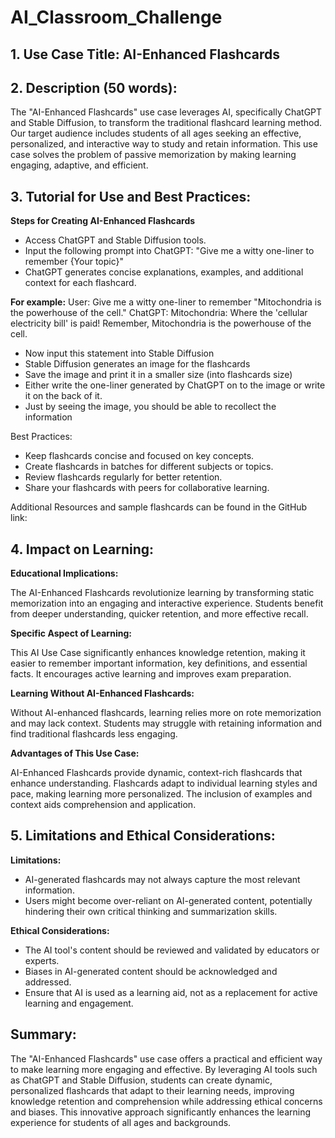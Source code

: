 # AI_Classroom_Challenge

## 1. Use Case Title: **AI-Enhanced Flashcards**

## 2. Description (50 words):

The "AI-Enhanced Flashcards" use case leverages AI, specifically ChatGPT and Stable Diffusion, to transform the traditional flashcard learning method. Our target audience includes students of all ages seeking an effective, personalized, and interactive way to study and retain information. This use case solves the problem of passive memorization by making learning engaging, adaptive, and efficient.

## 3. Tutorial for Use and Best Practices:

**Steps for Creating AI-Enhanced Flashcards**

- Access ChatGPT and Stable Diffusion tools.
- Input the following prompt into ChatGPT: "Give me a witty one-liner to remember {Your topic}"
- ChatGPT generates concise explanations, examples, and additional context for each flashcard.

**For example:**
User: Give me a witty one-liner to remember "Mitochondria is the powerhouse of the cell."
ChatGPT: Mitochondria: Where the 'cellular electricity bill' is paid! Remember, Mitochondria is the powerhouse of the cell.

- Now input this statement into Stable Diffusion
- Stable Diffusion generates an image for the flashcards
- Save the image and print it in a smaller size (into flashcards size)
- Either write the one-liner generated by ChatGPT on to the image or write it on the back of it.
- Just by seeing the image, you should be able to recollect the information

Best Practices:

- Keep flashcards concise and focused on key concepts.
- Create flashcards in batches for different subjects or topics.
- Review flashcards regularly for better retention.
- Share your flashcards with peers for collaborative learning.

Additional Resources and sample flashcards can be found in the GitHub link: 

## 4. Impact on Learning:

**Educational Implications:**

The AI-Enhanced Flashcards revolutionize learning by transforming static memorization into an engaging and interactive experience. Students benefit from deeper understanding, quicker retention, and more effective recall.

**Specific Aspect of Learning:**

This AI Use Case significantly enhances knowledge retention, making it easier to remember important information, key definitions, and essential facts. It encourages active learning and improves exam preparation.

**Learning Without AI-Enhanced Flashcards:**

Without AI-enhanced flashcards, learning relies more on rote memorization and may lack context. Students may struggle with retaining information and find traditional flashcards less engaging.

**Advantages of This Use Case:**

AI-Enhanced Flashcards provide dynamic, context-rich flashcards that enhance understanding.
Flashcards adapt to individual learning styles and pace, making learning more personalized.
The inclusion of examples and context aids comprehension and application.

## 5. Limitations and Ethical Considerations:

**Limitations:**

- AI-generated flashcards may not always capture the most relevant information.
- Users might become over-reliant on AI-generated content, potentially hindering their own critical thinking and summarization skills.

**Ethical Considerations:**

- The AI tool's content should be reviewed and validated by educators or experts.
- Biases in AI-generated content should be acknowledged and addressed.
- Ensure that AI is used as a learning aid, not as a replacement for active learning and engagement.

## Summary:

The "AI-Enhanced Flashcards" use case offers a practical and efficient way to make learning more engaging and effective. By leveraging AI tools such as ChatGPT and Stable Diffusion, students can create dynamic, personalized flashcards that adapt to their learning needs, improving knowledge retention and comprehension while addressing ethical concerns and biases. This innovative approach significantly enhances the learning experience for students of all ages and backgrounds.
